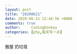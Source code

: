 ```yaml
---
layout: post
title: "20200621"
date: 2020-06-21 12:44:56 +0800
comments: true
author:     CodingDonkey
categories: [php,每天写一点]
---
```


搬屋 扔垃圾

